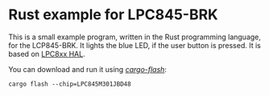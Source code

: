 # Rust example for LPC845-BRK

This is a small example program, written in the Rust programming language, for the LCP845-BRK. It lights the blue LED, if the user button is pressed. It is based on [LPC8xx HAL](https://github.com/lpc-rs/lpc8xx-hal).

You can download and run it using [*cargo-flash*](https://crates.io/crates/cargo-flash):
```
cargo flash --chip=LPC845M301JBD48
```
